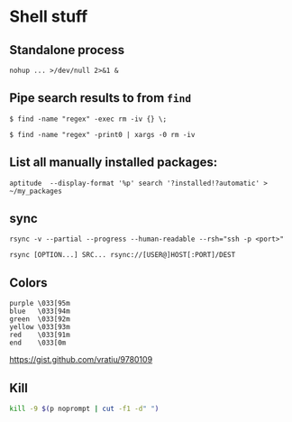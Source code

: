 # Shell stuff


## Standalone process

```
nohup ... >/dev/null 2>&1 &
```

## Pipe search results to from `find`

    $ find -name "regex" -exec rm -iv {} \;

    $ find -name "regex" -print0 | xargs -0 rm -iv


## List all manually installed packages:

    aptitude  --display-format '%p' search '?installed!?automatic' > ~/my_packages


## sync

    rsync -v --partial --progress --human-readable --rsh="ssh -p <port>"

    rsync [OPTION...] SRC... rsync://[USER@]HOST[:PORT]/DEST


## Colors

```
purple \033[95m
blue   \033[94m
green  \033[92m
yellow \033[93m
red    \033[91m
end    \033[0m
```

https://gist.github.com/vratiu/9780109


## Kill

```sh
kill -9 $(p noprompt | cut -f1 -d" ")
```
